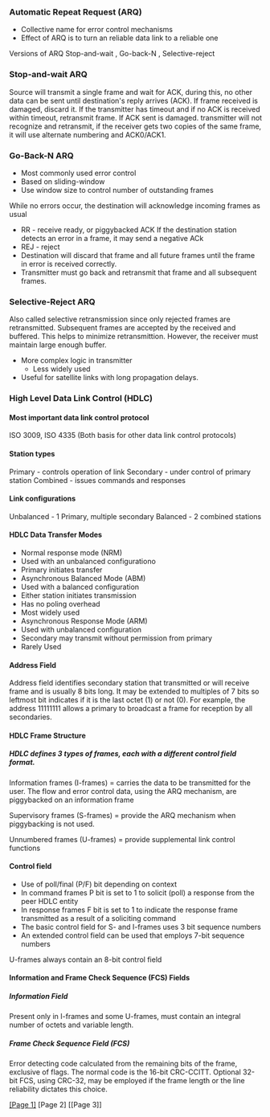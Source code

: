 ### Automatic Repeat Request (ARQ)
* Collective name for error control mechanisms
* Effect of ARQ is to turn an reliable data link to a reliable one

Versions of ARQ
Stop-and-wait , Go-back-N ,  Selective-reject

### Stop-and-wait ARQ
Source will transmit a single frame and wait for ACK, during this, no other data can be sent until destination's reply arrives (ACK). If frame received is damaged, discard it. If the transmitter has timeout and if no ACK is received within timeout, retransmit frame. If ACK sent is damaged. transmitter will not recognize and retransmit, if the receiver gets two copies of the same frame, it will use alternate numbering and ACK0/ACK1.

### Go-Back-N ARQ
* Most commonly used error control
* Based on sliding-window
* Use window size to control number of outstanding frames

While no errors occur, the destination will acknowledge incoming frames as usual
  * RR - receive ready, or piggybacked ACK
If the destination station detects an error in a frame, it may send a negative ACk
  * REJ - reject
  * Destination will discard that frame and all future frames until the frame in error is received correctly.
  * Transmitter must go back and retransmit that frame and all subsequent frames.
### Selective-Reject ARQ
Also called selective retransmission since only rejected frames are retransmitted. Subsequent frames are accepted by the received and buffered. This helps to minimize retransmittion. However, the receiver must maintain large enough buffer.
* More complex logic in transmitter
  * Less widely used
* Useful for satellite links with long propagation delays.

### High Level Data Link Control (HDLC)
#### Most important data link control protocol

ISO 3009, ISO 4335 (Both basis for other data link control protocols)
#### Station types

Primary - controls operation of link
Secondary - under control of primary station
Combined - issues commands and responses

#### Link configurations

Unbalanced - 1 Primary, multiple secondary
Balanced - 2 combined stations

#### HDLC Data Transfer Modes
* Normal response mode (NRM)
 * Used with an unbalanced configurationo
 * Primary initiates transfer
* Asynchronous Balanced Mode (ABM)
 * Used with a balanced configuration
 * Either station initiates transmission
 * Has no poling overhead
 * Most widely used
* Asynchronous Response Mode (ARM)
 * Used with unbalanced configuration
 * Secondary may transmit without permission from primary
 * Rarely Used

#### Address Field

Address field identifies secondary station that transmitted or will receive frame and is usually 8 bits long. It may be extended to multiples of 7 bits so leftmost bit indicates if it is the last octet (1) or not (0). For example, the address 11111111 allows a primary to broadcast a frame for reception by all secondaries.

#### HDLC Frame Structure

##### HDLC defines 3 types of frames, each with a different control field format.
Information frames (I-frames) = carries the data to be transmitted for the user. The flow and error control data, using the ARQ mechanism, are piggybacked on an information frame

Supervisory frames (S-frames) = provide the ARQ mechanism when piggybacking is not used.

Unnumbered frames (U-frames) = provide supplemental link control functions

#### Control field
* Use of poll/final (P/F) bit depending on context
* In command frames P bit is set to 1 to solicit (poll) a response from the peer HDLC entity
* In response frames F bit is set to 1 to indicate the response frame transmitted as a result of a soliciting command
* The basic control field for S- and I-frames uses 3 bit sequence numbers
 * An extended control field can be used that employs 7-bit sequence numbers

U-frames always contain an 8-bit control field

#### Information and Frame Check Sequence (FCS) Fields
##### Information Field

Present only in I-frames and some U-frames, must contain an integral number of octets and variable length.

##### Frame Check Sequence Field (FCS)

Error detecting code calculated from the remaining bits of the frame, exclusive of flags. The normal code is the 16-bit CRC-CCITT. Optional 32-bit FCS, using CRC-32, may be employed if the frame length or the line reliability dictates this choice.


[[Page 1]](https://github.com/changherng/Encoding/blob/main/data%20link%20layer/Datalink.md) [Page 2] [[Page 3]]
